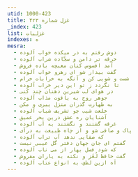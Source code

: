 ```yaml
---
utid: 1000-423
title: غزل شماره ۴۲۳
_index: 423
list: غزلیات
indexes: ه
mesra:
  - دوش رفتم به در میکده خواب آلوده
  - خرقه تر دامن و سجّاده شراب آلوده
  - آمد افسوس کنان مغبچه باده فروش
  - گفت بیدار شو ای رهرو خواب آلوده
  - شست و شویی کن و آنگه به خرابات خرام
  - تا نگردد ز تو این دیر خراب آلوده
  - در هوای لب شیرین دهنان چند کنی
  - جوهر روح به یاقوت مذاب آلوده
  - به طهارت گذران منزل پیری و مکن
  - خلعت شیب چو تشریف شباب آلوده
  - آشنایان ره عشق درین بحر عمیق
  - غرقه گشتند و نگشتند به آب آلوده
  - پاک و صافی شو و از چاه طبیعت به درآی
  - که صفایی ندهد آب تراب آلوده
  - گفتم ای جان جهان دفتر گل عیبی نیست
  - که شود فصل بهار از می ناب آلوده
  - گفت حافظ لُغَز و نکته به یاران مفروش
  - آه ازین لطفِ به انواع عتاب آلوده
---
```

